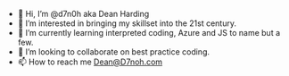 - 👋 Hi, I’m @d7n0h aka Dean Harding
- 👀 I’m interested in bringing my skillset into the 21st century.
- 🌱 I’m currently learning interpreted coding, Azure and JS to name but a few.
- 💞️ I’m looking to collaborate on best practice coding.
- 📫 How to reach me Dean@D7noh.com

<!---
d7n0h/d7n0h is a ✨ special ✨ repository because its `README.md` (this file) appears on your GitHub profile.
You can click the Preview link to take a look at your changes.
--->
